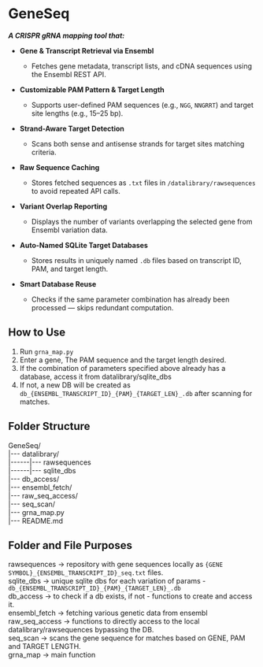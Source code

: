 # GeneSeq

***A CRISPR gRNA mapping tool that:***

- **Gene & Transcript Retrieval via Ensembl**
  - Fetches gene metadata, transcript lists, and cDNA sequences using the Ensembl REST API.

- **Customizable PAM Pattern & Target Length**
  - Supports user-defined PAM sequences (e.g., `NGG`, `NNGRRT`) and target site lengths (e.g., 15–25 bp).

- **Strand-Aware Target Detection**
  - Scans both sense and antisense strands for target sites matching criteria.

- **Raw Sequence Caching**
  - Stores fetched sequences as `.txt` files in `/datalibrary/rawsequences` to avoid repeated API calls.

- **Variant Overlap Reporting**
  - Displays the number of variants overlapping the selected gene from Ensembl variation data.

- **Auto-Named SQLite Target Databases**
  - Stores results in uniquely named `.db` files based on transcript ID, PAM, and target length.

- **Smart Database Reuse**
  - Checks if the same parameter combination has already been processed — skips redundant computation.

## How to Use
1. Run `grna_map.py`
2. Enter a gene, The PAM sequence and the target length desired.  
3. If the combination of parameters specified above already has a database, access it from datalibrary/sqlite_dbs
4. If not, a new DB will be created as `db_{ENSEMBL_TRANSCRIPT_ID}_{PAM}_{TARGET_LEN}_.db` after scanning for matches.  


## Folder Structure
GeneSeq/  
|--- datalibrary/   
|------|--- rawsequences  
|------|--- sqlite_dbs  
|--- db_access/  
|--- ensembl_fetch/  
|--- raw_seq_access/  
|--- seq_scan/  
|--- grna_map.py  
|--- README.md  

## Folder and File Purposes
rawsequences -> repository with gene sequences locally as `{GENE SYMBOL}_{ENSEMBL_TRANSCRIPT_ID}_seq.txt` files.  
sqlite_dbs -> unique sqlite dbs for each variation of params - `db_{ENSEMBL_TRANSCRIPT_ID}_{PAM}_{TARGET_LEN}_.db`  
db_access -> to check if a db exists, if not - functions to create and access it.  
ensembl_fetch -> fetching various genetic data from ensembl  
raw_seq_access -> functions to directly access to the local datalibrary/rawsequences bypassing the DB.  
seq_scan -> scans the gene sequence for matches based on GENE, PAM and TARGET LENGTH.  
grna_map -> main function  
